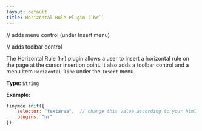 ```yaml
---
layout: default
title: Horizontal Rule Plugin (`hr`)
---
```


// adds menu control (under Insert menu)

// adds toolbar control

The Horizontal Rule (`hr`) plugin allows a user to insert a horizontal rule on the page at the cursor insertion point. It also adds a toolbar control and a menu item `Horizontal line` under the `Insert` menu.

**Type:** `String`

**Example:**

```js
tinymce.init({
    selector: "textarea",  // change this value according to your html
    plugins: "hr"
});
```


